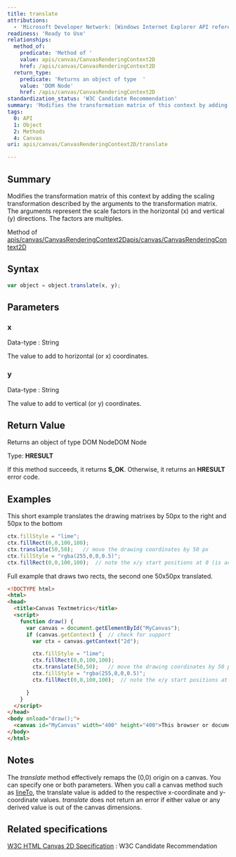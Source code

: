 ```yaml
---
title: translate
attributions:
  - 'Microsoft Developer Network: [Windows Internet Explorer API reference Article](http://msdn.microsoft.com/en-us/library/ie/hh828809%28v=vs.85%29.aspx)'
readiness: 'Ready to Use'
relationships:
  method_of:
    predicate: 'Method of '
    value: apis/canvas/CanvasRenderingContext2D
    href: /apis/canvas/CanvasRenderingContext2D
  return_type:
    predicate: 'Returns an object of type  '
    value: 'DOM Node'
    href: /apis/canvas/CanvasRenderingContext2D
standardization_status: 'W3C Candidate Recommendation'
summary: 'Modifies the transformation matrix of this context by adding the scaling transformation described by the arguments to the transformation matrix. The arguments represent the scale factors in the horizontal (x) and vertical (y) directions. The factors are multiples.'
tags:
  0: API
  1: Object
  2: Methods
  4: Canvas
uri: apis/canvas/CanvasRenderingContext2D/translate

---
```

## <span>Summary</span>

Modifies the transformation matrix of this context by adding the scaling transformation described by the arguments to the transformation matrix. The arguments represent the scale factors in the horizontal (x) and vertical (y) directions. The factors are multiples.

Method of [apis/canvas/CanvasRenderingContext2D](/apis/canvas/CanvasRenderingContext2D)[apis/canvas/CanvasRenderingContext2D](/apis/canvas/CanvasRenderingContext2D)

## <span>Syntax</span>

``` js
var object = object.translate(x, y);
```

## <span>Parameters</span>

### <span>x</span>

 Data-type
:   String

 The value to add to horizontal (or x) coordinates.

### <span>y</span>

 Data-type
:   String

 The value to add to vertical (or y) coordinates.

## <span>Return Value</span>

Returns an object of type DOM NodeDOM Node

Type: **HRESULT**

If this method succeeds, it returns **S\_OK**. Otherwise, it returns an **HRESULT** error code.

## <span>Examples</span>

This short example translates the drawing matrixes by 50px to the right and 50px to the bottom

``` js
ctx.fillStyle = "lime";
ctx.fillRect(0,0,100,100);
ctx.translate(50,50);   // move the drawing coordinates by 50 px
ctx.fillStyle = "rgba(255,0,0,0.5)";
ctx.fillRect(0,0,100,100);  // note the x/y start positions at 0 (is actually 50)
```

Full example that draws two rects, the second one 50x50px translated.

``` html
<!DOCTYPE html>
<html>
<head>
  <title>Canvas Textmetrics</title>
  <script>
    function draw() {
      var canvas = document.getElementById("MyCanvas");
      if (canvas.getContext) {  // check for support
        var ctx = canvas.getContext("2d");

        ctx.fillStyle = "lime";
        ctx.fillRect(0,0,100,100);
        ctx.translate(50,50);   // move the drawing coordinates by 50 px
        ctx.fillStyle = "rgba(255,0,0,0.5)";
        ctx.fillRect(0,0,100,100);  // note the x/y start positions at 0 (is actually 50)

      }
    }
  </script>
</head>
<body onload="draw();">
  <canvas id="MyCanvas" width="400" height="400">This browser or document mode doesn't support canvas</canvas>
</body>
</html>
```

## <span>Notes</span>

The *translate* method effectively remaps the (0,0) origin on a canvas. You can specify one or both parameters. When you call a canvas method such as [lineTo](/apis/canvas/CanvasRenderingContext2D/lineTo), the translate value is added to the respective x-coordinate and y-coordinate values. *translate* does not return an error if either value or any derived value is out of the canvas dimensions.

## <span>Related specifications</span>

[W3C HTML Canvas 2D Specification](http://www.w3.org/TR/2012/CR-2dcontext-20121217/)
:   W3C Candidate Recommendation
